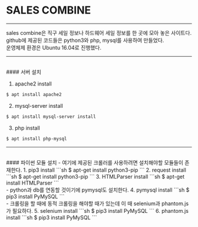 ﻿# SALES COMBINE  
*****

sales combine은 직구 세일 정보나 하드웨어 세일 정보를 한 곳에 모아 놓은 사이트다.  
github에 제공된 코드들은 python3와 php, mysql를 사용하여 만들었다.  
운영체제 환경은 Ubuntu 16.04로 진행했다.  
*****
<br>  
#### 서버 설치  

1.  apache2 install  
```sh
$ apt install apache2
```
2. mysql-server install  
```sh
$ apt install mysql-server install
```
3. php install
```sh
$ apt install php-mysql
```
*****
<br>  
#### 파이썬 모듈 설치  
 - 여기에 제공된 크롤러를 사용하려면 설치해야할 모듈들이 존재한다.  
1. pip3 install  
 ```sh
$ apt-get install python3-pip
```
2. request install  
 ```sh
$ apt-get install python3-pip
```
3. HTMLParser install  
 ```sh
$ apt-get install HTMLParser
```
<br>  
- python과 db를 연동할 것이기에 pymysql도 설치한다.  
4. pymysql install  
 ```sh
$ pip3 install PyMySQL
```
<br>  
- 크롤링을 할 때에 동적 크롤링을 해야할 때가 있는데 이 때 selenium과 phantom.js가 필요하다.  
5. selenium install  
 ```sh
$ pip3 install PyMySQL
```  
6. phantom.js install  
 ```sh
$ pip3 install PyMySQL
```

